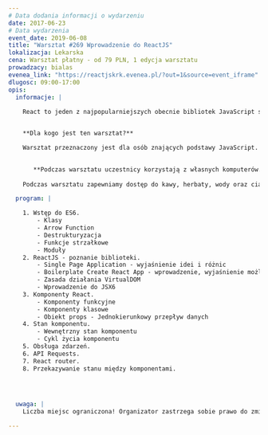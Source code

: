 ```yaml
---
# Data dodania informacji o wydarzeniu
date: 2017-06-23
# Data wydarzenia
event_date: 2019-06-08
title: "Warsztat #269 Wprowadzenie do ReactJS"
lokalizacja: Lekarska
cena: Warsztat płatny - od 79 PLN, 1 edycja warsztatu
prowadzacy: bialas
evenea_link: "https://reactjskrk.evenea.pl/?out=1&source=event_iframe"
dlugosc: 09:00-17:00
opis:
  informacje: |
    
    React to jeden z najpopularniejszych obecnie bibliotek JavaScript stworzona przez Facebook’a w celu tworzenia dynamicznych interfejsów użytkownika. React oparty o ideę tworzenia aplikacji z mniejszych komponentów okazuje się też świetnym narzędziem do pracy również nad mniejszymi aplikacjami czyniąc je prostymi w testowaniu, rozwijaniu i późniejszym utrzymaniu. Podczas warsztatów stworzymy prostą aplikację SPA, służącą do przeglądania bazy filmów.


    **Dla kogo jest ten warsztat?**

    Warsztat przeznaczony jest dla osób znających podstawy JavaScript.
 

       **Podczas warsztatu uczestnicy korzystają z własnych komputerów.**
    
    Podczas warsztatu zapewniamy dostęp do kawy, herbaty, wody oraz ciastek. W porze obiadowej zapewniamy pizzę w wersji mięsnej lub wegatariańskiej.

  program: |

    1. Wstęp do ES6.
        - Klasy
        - Arrow Function
        - Destrukturyzacja
        - Funkcje strzałkowe
        - Moduły
    2. ReactJS - poznanie biblioteki.
        - Single Page Application - wyjaśnienie idei i różnic
        - Boilerplate Create React App - wprowadzenie, wyjaśnienie możliwości
        - Zasada działania VirtualDOM
        - Wprowadzenie do JSX6
    3. Komponenty React.
        - Komponenty funkcyjne
        - Komponenty klasowe
        - Obiekt props - Jednokierunkowy przepływ danych
    4. Stan komponentu.
        - Wewnętrzny stan komponentu
        - Cykl życia komponentu
    5. Obsługa zdarzeń.
    6. API Requests.
    7. React router.
    8. Przekazywanie stanu między komponentami.


    

  uwaga: |
    Liczba miejsc ograniczona! Organizator zastrzega sobie prawo do zmiany lokalizacji wydarzenia oraz jego odwołania w przypadku niezgłoszenia się minimalnej liczby uczestników.

---
```

